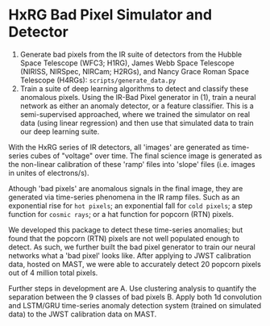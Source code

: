 # HxRG Bad Pixel Simulator and Detector

1. Generate bad pixels from the IR suite of detectors from the Hubble Space Telescope (WFC3; H1RG), James Webb Space Telescope (NIRISS, NIRSpec, NIRCam; H2RGs), and Nancy Grace Roman Space Telescope (H4RGs): `scripts/generate_data.py`
2. Train a suite of deep learning algorithms to detect and classify these anomalous pixels. Using the IR-Bad Pixel generator in (1), train a neural network as either an anomaly detector, or a feature classifier. This is a semi-supervised approached, where we trained the simulator on real data (using linear regression) and then use that simulated data to train our deep learning suite.

With the HxRG series of IR detectors, all 'images' are generated as time-series cubes of "voltage" over time. The final science image is generated as the non-linear calibration of these 'ramp' files into 'slope' files (i.e. images in unites of electrons/s).

Athough 'bad pixels' are anomalous signals in the final image, they are generated via time-series phenomena in the IR ramp files. Such as an exponential rise for `hot pixels`; an exponential fall for `cold pixels`; a step function for `cosmic rays`; or a hat function for popcorn (RTN) pixels.

We developed this package to detect these time-series anomalies; but found that the popcorn (RTN) pixels are not well populated enough to detect. As such, we further built the bad pixel generator to train our neural networks what a 'bad pixel' looks like. After applying to JWST calibration data, hosted on MAST, we were able to accurately detect 20 popcorn pixels out of 4 million total pixels.

Further steps in development are 
A. Use clustering analysis to quantify the separation between the 9 classes of bad pixels
B. Apply both 1d convolution and LSTM/GRU time-series anomaly detection system (trained on simulated data) to the JWST calibration data on MAST.
